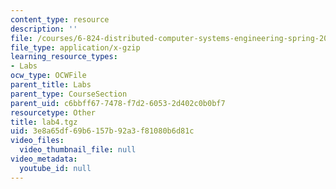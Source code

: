 ```yaml
---
content_type: resource
description: ''
file: /courses/6-824-distributed-computer-systems-engineering-spring-2006/3e8a65df69b6157b92a3f81080b6d81c_lab4.tgz
file_type: application/x-gzip
learning_resource_types:
- Labs
ocw_type: OCWFile
parent_title: Labs
parent_type: CourseSection
parent_uid: c6bbff67-7478-f7d2-6053-2d402c0b0bf7
resourcetype: Other
title: lab4.tgz
uid: 3e8a65df-69b6-157b-92a3-f81080b6d81c
video_files:
  video_thumbnail_file: null
video_metadata:
  youtube_id: null
---
```

